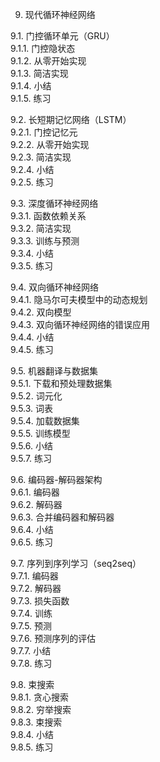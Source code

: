 9. 现代循环神经网络  

9.1. 门控循环单元（GRU）  
9.1.1. 门控隐状态  
9.1.2. 从零开始实现  
9.1.3. 简洁实现  
9.1.4. 小结  
9.1.5. 练习  

9.2. 长短期记忆网络（LSTM）  
9.2.1. 门控记忆元  
9.2.2. 从零开始实现  
9.2.3. 简洁实现  
9.2.4. 小结  
9.2.5. 练习  

9.3. 深度循环神经网络  
9.3.1. 函数依赖关系  
9.3.2. 简洁实现  
9.3.3. 训练与预测  
9.3.4. 小结  
9.3.5. 练习  

9.4. 双向循环神经网络  
9.4.1. 隐马尔可夫模型中的动态规划  
9.4.2. 双向模型  
9.4.3. 双向循环神经网络的错误应用  
9.4.4. 小结  
9.4.5. 练习  

9.5. 机器翻译与数据集  
9.5.1. 下载和预处理数据集  
9.5.2. 词元化  
9.5.3. 词表  
9.5.4. 加载数据集  
9.5.5. 训练模型  
9.5.6. 小结  
9.5.7. 练习  

9.6. 编码器-解码器架构  
9.6.1. 编码器  
9.6.2. 解码器  
9.6.3. 合并编码器和解码器  
9.6.4. 小结  
9.6.5. 练习  

9.7. 序列到序列学习（seq2seq）  
9.7.1. 编码器  
9.7.2. 解码器  
9.7.3. 损失函数  
9.7.4. 训练  
9.7.5. 预测  
9.7.6. 预测序列的评估  
9.7.7. 小结  
9.7.8. 练习  

9.8. 束搜索  
9.8.1. 贪心搜索  
9.8.2. 穷举搜索  
9.8.3. 束搜索  
9.8.4. 小结  
9.8.5. 练习  
